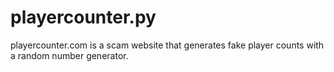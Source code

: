 # playercounter.py

playercounter.com is a scam website that generates fake player counts with a random number generator.